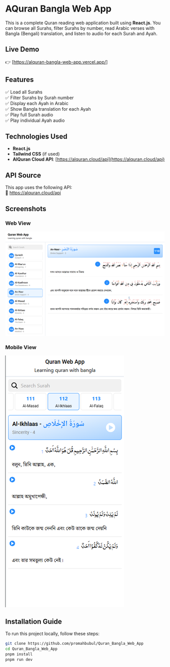 # AQuran Bangla Web App

This is a complete Quran reading web application built using **React.js**. You can browse all Surahs, filter Surahs by number, read Arabic verses with Bangla (Bengali) translation, and listen to audio for each Surah and Ayah.

## Live Demo

👉 [https://alquran-bangla-web-app.vercel.app/]

## Features

✅ Load all Surahs  
✅ Filter Surahs by Surah number  
✅ Display each Ayah in Arabic  
✅ Show Bangla translation for each Ayah  
✅ Play full Surah audio  
✅ Play individual Ayah audio  

## Technologies Used

- **React.js**
- **Tailwind CSS** (if used)
- **AlQuran Cloud API**: [https://alquran.cloud/api](https://alquran.cloud/api)

## API Source

This app uses the following API:  
🔗 https://alquran.cloud/api

## Screenshots

   ### Web View
<a href="https://vercel.com/promahbubuls-projects/alquran-bangla-web-app"><img src="./demo.png" /></a>

   ### Mobile View
<a href="https://vercel.com/promahbubuls-projects/alquran-bangla-web-app"><img src="./demo2.png" /></a>

## Installation Guide

To run this project locally, follow these steps:

```bash
git clone https://github.com/promahbubul/Quran_Bangla_Web_App
cd Quran_Bangla_Web_App
pnpm install
pnpm run dev
```